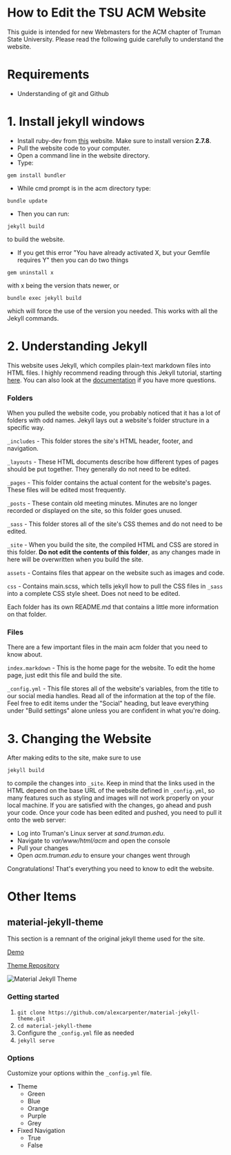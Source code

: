 # How to Edit the TSU ACM Website

This guide is intended for new Webmasters for the ACM chapter of Truman State University. Please read the following guide carefully to understand the website. 

# Requirements
- Understanding of git and Github

# 1. Install jekyll windows
- Install ruby-dev from [this](https://rubyinstaller.org/downloads/) website. Make sure to install version **2.7.8**. 
- Pull the website code to your computer.
- Open a command line in the website directory.
- Type: 

``` 
gem install bundler
```

- While cmd prompt is in the acm directory type: 

```
bundle update
```

- Then you can run: 

```
jekyll build
```

to build the website. 

- If you get this error "You have already activated X, but your Gemfile requires Y" then you can do two things
```
gem uninstall x
```

with x being the version thats newer, or 

``` 
bundle exec jekyll build
```

which will force the use of the version you needed. This works with all the Jekyll commands. 


# 2. Understanding Jekyll
This website uses Jekyll, which compiles plain-text markdown files into HTML files. I highly recommend reading through this Jekyll tutorial, 
starting [here](https://cloudcannon.com/tutorials/jekyll-tutorial/getting-started/). You can also look at the [documentation](https://jekyllrb.com/docs/)
if you have more questions. 

### Folders

When you pulled the website code, you probably noticed that it has a lot of folders with odd names. 
Jekyll lays out a website's folder structure in a specific way. 

`_includes` - This folder stores the site's HTML header, footer, and navigation.

`_layouts` - These HTML documents describe how different types of pages should be put together. They generally do not need to be edited. 

`_pages` - This folder contains the actual content for the website's pages. These files will be edited most frequently. 

`_posts` - These contain old meeting minutes. Minutes are no longer recorded or displayed on the site, so this folder goes unused. 

`_sass` - This folder stores all of the site's CSS themes and do not need to be edited. 

`_site` - When you build the site, the compiled HTML and CSS are stored in this folder. **Do not edit the contents of this folder**, as any
changes made in here will be overwritten when you build the site. 

`assets` - Contains files that appear on the website such as images and code. 

`css` - Contains main.scss, which tells jekyll how to pull the CSS files in `_sass` into a complete CSS style sheet. Does not need to be edited. 

Each folder has its own README.md that contains a little more information on that folder. 

### Files
There are a few important files in the main acm folder that you need to know about. 

`index.markdown` - This is the home page for the website. To edit the home page, just edit this file and build the site. 

`_config.yml` - This file stores all of the website's variables, from the title to our social media handles. Read all of the information at the top of the 
file. Feel free to edit items under the "Social" heading, but leave everything under "Build settings" alone unless you are confident in what you're doing. 


# 3. Changing the Website
After making edits to the site, make sure to use 
```
jekyll build
```
to compile the changes into `_site`. Keep in mind that the links used in the HTML depend on the base URL of the website defined in `_config.yml`, 
so many features such as styling and images will not work properly on your local machine. If you are satisfied with the changes, go ahead and 
push your code. Once your code has been edited and pushed, you need to pull it onto the web server: 

- Log into Truman's Linux server at *sand.truman.edu*.
- Navigate to *var/www/html/acm* and open the console
- Pull your changes
- Open *acm.truman.edu* to ensure your changes went through

Congratulations! That's everything you need to know to edit the website. 




# Other Items

## material-jekyll-theme
This section is a remnant of the original jekyll theme used for the site. 

[Demo](http://alexcarpenter.github.io/material-jekyll-theme)

[Theme Repository](https://github.com/alexcarpenter/material-jekyll-theme)

![Material Jekyll Theme](https://d13yacurqjgara.cloudfront.net/users/37718/screenshots/2430279/slice_1.jpg)

### Getting started
1. `git clone https://github.com/alexcarpenter/material-jekyll-theme.git`
2. `cd material-jekyll-theme`
3. Configure the `_config.yml` file as needed
4. `jekyll serve`

### Options
Customize your options within the `_config.yml` file.

+ Theme
  - Green
  - Blue
  - Orange
  - Purple
  - Grey
+ Fixed Navigation
  - True
  - False
